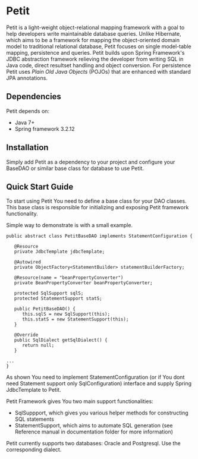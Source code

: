Petit
=====

Petit is a light-weight object-relational mapping framework with a goal to help developers write maintainable database queries. Unlike Hibernate, which aims to be a framework for mapping the object-oriented domain model to traditional relational database, Petit focuses on single model-table mapping, persistence and queries.
Petit builds upon Spring Framework's JDBC abstraction framework relieving the developer from writing SQL in Java code, direct resultset handling and object conversion. For persistence Petit uses <i>Plain Old Java Objects</i> (POJOs) that are enhanced with standard JPA annotations.

Dependencies
------------
Petit depends on:
- Java 7+
- Spring framework 3.2.12

Installation
------------
Simply add Petit as a dependency to your project and configure your BaseDAO or similar base class for database to use Petit.

Quick Start Guide
-----------------
To start using Petit You need to define a base class for your DAO classes. This base class is responsible for initializing and exposing Petit framework functionality.

Simple way to demonstrate is with a small example.

	public abstract class PetitBaseDAO implements StatementConfiguration {
	
	   @Resource
	   private JdbcTemplate jdbcTemplate;
	   
	   @Autowired
	   private ObjectFactory<StatementBuilder> statementBuilderFactory;
	   
	   @Resource(name = "beanPropertyConverter")
	   private BeanPropertyConverter beanPropertyConverter;
	
	   protected SqlSupport sqlS;
	   protected StatementSupport statS;
	   
	   public PetitBaseDAO() {
	      this.sqlS = new SqlSupport(this);
	      this.statS = new StatementSupport(this);
	   }
	
	   @Override
	   public SqlDialect getSqlDialect() {
	      return null;
	   }
	
	...
	}

As shown You need to implement StatementConfiguration (or if You dont need Statement support only SqlConfiguration) interface and supply Spring JdbcTemplate to Petit. 

Petit Framework gives You two main support functionalities:
- SqlSuppport, which gives you various helper methods for constructing SQL statements
- StatementSupport, which aims to automate SQL generation (see Reference manual in documentation folder for more information)

Petit currently supports two databases: Oracle and Postgresql. Use the corresponding dialect.
 